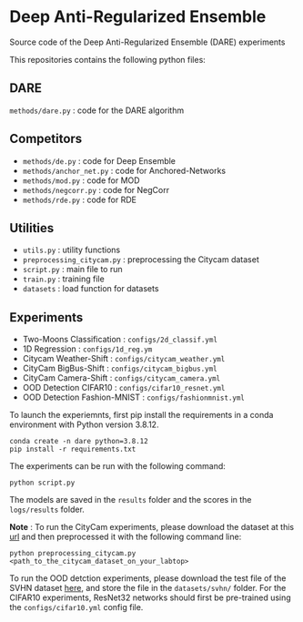 Deep Anti-Regularized Ensemble
==============================

Source code of the Deep Anti-Regularized Ensemble (DARE) experiments

This repositories contains the following python files:

DARE
----
`methods/dare.py` : code for the DARE algorithm

Competitors
-----------
- `methods/de.py` : code for Deep Ensemble
- `methods/anchor_net.py` : code for Anchored-Networks
- `methods/mod.py` : code for MOD
- `methods/negcorr.py` : code for NegCorr
- `methods/rde.py` : code for RDE

Utilities
---------
- `utils.py` : utility functions
- `preprocessing_citycam.py` : preprocessing the Citycam dataset
- `script.py` : main file to run
- `train.py` : training file
- `datasets` : load function for datasets

Experiments
-----------
  - Two-Moons Classification : `configs/2d_classif.yml`
  - 1D Regression : `configs/1d_reg.ym`
  - Citycam Weather-Shift : `configs/citycam_weather.yml`
  - CityCam BigBus-Shift : `configs/citycam_bigbus.yml`
  - CityCam Camera-Shift : `configs/citycam_camera.yml`
  - OOD Detection CIFAR10 : `configs/cifar10_resnet.yml`
  - OOD Detection Fashion-MNIST : `configs/fashionmnist.yml`


To launch the experiemnts, first pip install the requirements in a conda environment with Python version 3.8.12.
```
conda create -n dare python=3.8.12
pip install -r requirements.txt
```

The experiments can be run with the following command:
```
python script.py
```

The models are saved in the `results` folder and the scores in the `logs/results` folder.

**Note** : To run the CityCam experiments, please download the dataset at this [url](https://www.citycam-cmu.com/) and then preprocessed it with the following command line:
```
python preprocessing_citycam.py <path_to_the_citycam_dataset_on_your_labtop>
```
To run the OOD detction experiments, please download the test file of the SVHN dataset [here](http://ufldl.stanford.edu/housenumbers/test_32x32.mat), and store the file in the `datasets/svhn/` folder. For the CIFAR10 experiments, ResNet32 networks should first be pre-trained using the `configs/cifar10.yml` config file.
